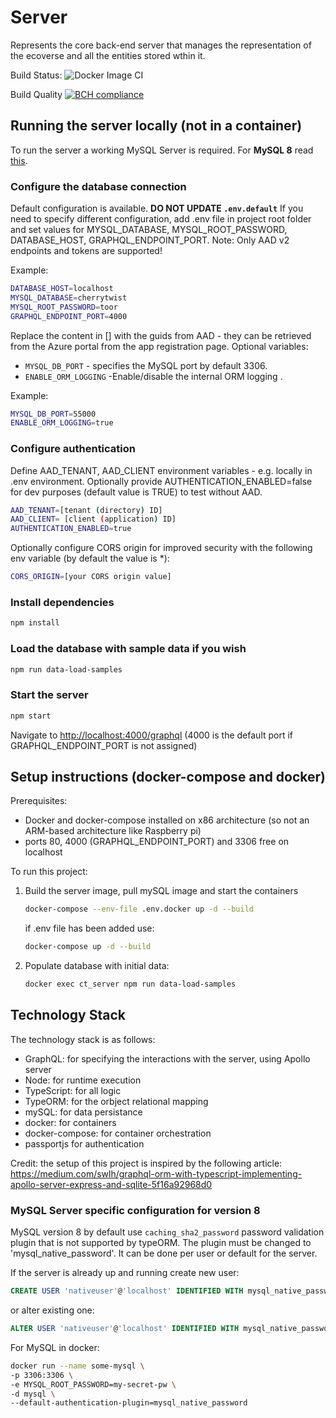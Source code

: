 # Server

Represents the core back-end server that manages the representation of the ecoverse and all the entities stored wthin it.

Build Status:
![Docker Image CI](https://github.com/cherrytwist/Server/workflows/Docker%20Image%20CI/badge.svg?branch=master)

Build Quality
[![BCH compliance](https://bettercodehub.com/edge/badge/cherrytwist/Server?branch=develop)](https://bettercodehub.com/)

## Running the server locally (not in a container)

To run the server a working MySQL Server is required.
For **MySQL 8** read [this](#MySQL-Server-specific-configuration-for-version-8).

### Configure the database connection

Default configuration is available. **DO NOT UPDATE `.env.default`**
If you need to specify different configuration, add .env file in project root folder and set values for MYSQL_DATABASE, MYSQL_ROOT_PASSWORD, DATABASE_HOST, GRAPHQL_ENDPOINT_PORT.
Note: Only AAD v2 endpoints and tokens are supported!

Example:

```bash
DATABASE_HOST=localhost
MYSQL_DATABASE=cherrytwist
MYSQL_ROOT_PASSWORD=toor
GRAPHQL_ENDPOINT_PORT=4000

```

Replace the content in [] with the guids from AAD - they can be retrieved from the Azure portal from the app registration page.
Optional variables:

- `MYSQL_DB_PORT` - specifies the MySQL port by default 3306.
- `ENABLE_ORM_LOGGING` -Enable/disable the internal ORM logging .

Example:

```bash
MYSQL_DB_PORT=55000
ENABLE_ORM_LOGGING=true
```

### Configure authentication

Define AAD_TENANT, AAD_CLIENT environment variables - e.g. locally in .env environment. Optionally provide AUTHENTICATION_ENABLED=false for dev purposes (default value is TRUE) to test without AAD.

```bash
AAD_TENANT=[tenant (directory) ID]
AAD_CLIENT= [client (application) ID]
AUTHENTICATION_ENABLED=true
```

Optionally configure CORS origin for improved security with the following env variable (by default the value is *):

```bash
CORS_ORIGIN=[your CORS origin value]
```

### Install dependencies

```bash
npm install
```

### Load the database with sample data if you wish

```bash
npm run data-load-samples
```

### Start the server

```bash
npm start
```

Navigate to <http://localhost:4000/graphql> (4000 is the default port if GRAPHQL_ENDPOINT_PORT is not assigned)

## Setup instructions (docker-compose and docker)

Prerequisites:

- Docker and docker-compose installed on x86 architecture (so not an ARM-based architecture like Raspberry pi)
- ports 80, 4000 (GRAPHQL_ENDPOINT_PORT) and 3306 free on localhost

To run this project:

1. Build the server image, pull mySQL image and start the containers

    ```bash
    docker-compose --env-file .env.docker up -d --build
    ```

    if .env file has been added use:

    ```bash
    docker-compose up -d --build
    ```

2. Populate database with initial data:

    ```bash
    docker exec ct_server npm run data-load-samples
    ```

## Technology Stack

The technology stack is as follows:

- GraphQL: for specifying the interactions with the server, using Apollo server
- Node: for runtime execution
- TypeScript: for all logic
- TypeORM: for the orbject relational mapping
- mySQL: for data persistance
- docker: for containers
- docker-compose: for container orchestration
- passportjs for authentication

Credit: the setup of this project is inspired by the following article: <https://medium.com/swlh/graphql-orm-with-typescript-implementing-apollo-server-express-and-sqlite-5f16a92968d0>

### MySQL Server specific configuration for version 8

MySQL version 8 by default use `caching_sha2_password` password validation plugin that is not supported by typeORM. The plugin must be changed to 'mysql_native_password'. It can be done per user or default for the server.

If the server is already up and running create new user:

```sql
CREATE USER 'nativeuser'@'localhost' IDENTIFIED WITH mysql_native_password BY 'password';
```

or alter existing one:

```sql
ALTER USER 'nativeuser'@'localhost' IDENTIFIED WITH mysql_native_password BY 'password';
```

For MySQL in docker:

```bash
docker run --name some-mysql \
-p 3306:3306 \
-e MYSQL_ROOT_PASSWORD=my-secret-pw \
-d mysql \
--default-authentication-plugin=mysql_native_password
```
